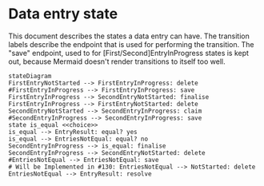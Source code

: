 # Data entry state

This document describes the states a data entry can have.
The transition labels describe the endpoint that is used for performing the transition.
The "save" endpoint, used to for [First/Second]EntryInProgress states is kept out, because Mermaid doesn't render transitions to itself too well.

```mermaid
stateDiagram
FirstEntryNotStarted --> FirstEntryInProgress: delete
#FirstEntryInProgress --> FirstEntryInProgress: save
FirstEntryInProgress --> SecondEntryNotStarted: finalise
FirstEntryInProgress --> FirstEntryNotStarted: delete
SecondEntryNotStarted --> SecondEntryInProgress: claim
#SecondEntryInProgress --> SecondEntryInProgress: save
state is_equal <<choice>>
is_equal --> EntryResult: equal? yes
is_equal --> EntriesNotEqual: equal? no
SecondEntryInProgress --> is_equal: finalise
SecondEntryInProgress --> SecondEntryNotStarted: delete
#EntriesNotEqual --> EntriesNotEqual: save
# Will be Implemented in #130: EntriesNotEqual --> NotStarted: delete
EntriesNotEqual --> EntryResult: resolve
```
